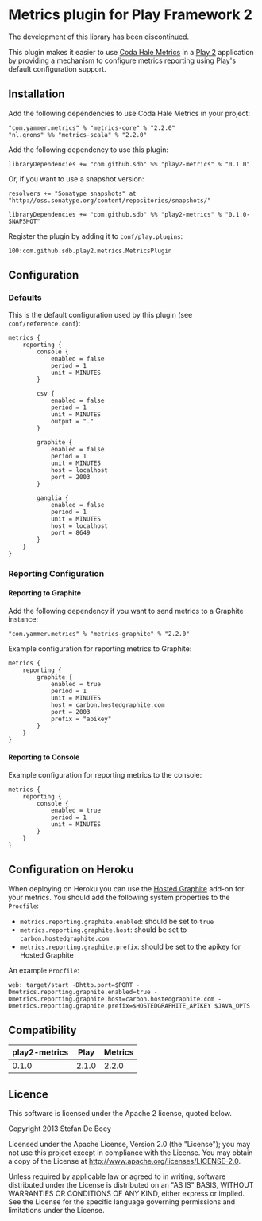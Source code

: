 # Metrics plugin for Play Framework 2

The development of this library has been discontinued.

This plugin makes it easier to use [Coda Hale Metrics](http://metrics.codahale.com) in a [Play 2](http://www.playframework.com) application by
providing a mechanism to configure metrics reporting using Play's default configuration support.

## Installation

Add the following dependencies to use Coda Hale Metrics in your project:

    "com.yammer.metrics" % "metrics-core" % "2.2.0"
    "nl.grons" %% "metrics-scala" % "2.2.0"

Add the following dependency to use this plugin:

    libraryDependencies += "com.github.sdb" %% "play2-metrics" % "0.1.0"

Or, if you want to use a snapshot version:

    resolvers += "Sonatype snapshots" at "http://oss.sonatype.org/content/repositories/snapshots/"

    libraryDependencies += "com.github.sdb" %% "play2-metrics" % "0.1.0-SNAPSHOT"

Register the plugin by adding it to `conf/play.plugins`:

    100:com.github.sdb.play2.metrics.MetricsPlugin

## Configuration

### Defaults

This is the default configuration used by this plugin (see `conf/reference.conf`):

    metrics {
        reporting {
            console {
                enabled = false
                period = 1
                unit = MINUTES
            }

            csv {
                enabled = false
                period = 1
                unit = MINUTES
                output = "."
            }

            graphite {
                enabled = false
                period = 1
                unit = MINUTES
                host = localhost
                port = 2003
            }

            ganglia {
                enabled = false
                period = 1
                unit = MINUTES
                host = localhost
                port = 8649
            }
        }
    }

### Reporting Configuration

#### Reporting to Graphite

Add the following dependency if you want to send metrics to a Graphite instance:

    "com.yammer.metrics" % "metrics-graphite" % "2.2.0"

Example configuration for reporting metrics to Graphite:

    metrics {
        reporting {
            graphite {
                enabled = true
                period = 1
                unit = MINUTES
                host = carbon.hostedgraphite.com
                port = 2003
                prefix = "apikey"
            }
        }
    }

#### Reporting to Console

Example configuration for reporting metrics to the console:

    metrics {
        reporting {
            console {
                enabled = true
                period = 1
                unit = MINUTES
            }
        }
    }

## Configuration on Heroku

When deploying on Heroku you can use the [Hosted Graphite](https://addons.heroku.com/hostedgraphite) add-on for your metrics.
You should add the following system properties to the `Procfile`:

* `metrics.reporting.graphite.enabled`: should be set to `true`
* `metrics.reporting.graphite.host`: should be set to `carbon.hostedgraphite.com`
* `metrics.reporting.graphite.prefix`: should be set to the apikey for Hosted Graphite

An example `Procfile`:

    web: target/start -Dhttp.port=$PORT -Dmetrics.reporting.graphite.enabled=true -Dmetrics.reporting.graphite.host=carbon.hostedgraphite.com -Dmetrics.reporting.graphite.prefix=$HOSTEDGRAPHITE_APIKEY $JAVA_OPTS

## Compatibility

| play2-metrics | Play        | Metrics   |
| ------------- | ----------- | --------- |
| 0.1.0         | 2.1.0       | 2.2.0     |

## Licence

This software is licensed under the Apache 2 license, quoted below.

Copyright 2013 Stefan De Boey

Licensed under the Apache License, Version 2.0 (the "License"); you may not use this project except in compliance with the License. You may obtain a copy of the License at http://www.apache.org/licenses/LICENSE-2.0.

Unless required by applicable law or agreed to in writing, software distributed under the License is distributed on an "AS IS" BASIS, WITHOUT WARRANTIES OR CONDITIONS OF ANY KIND, either express or implied. See the License for the specific language governing permissions and limitations under the License.